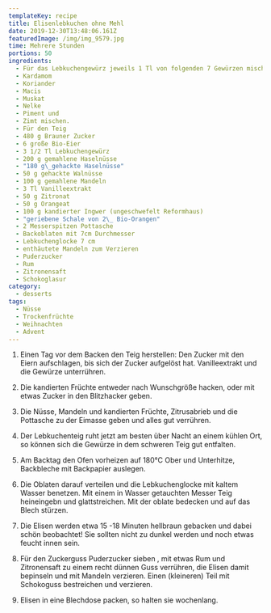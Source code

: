 ```yaml
---
templateKey: recipe
title: Elisenlebkuchen ohne Mehl
date: 2019-12-30T13:48:06.161Z
featuredImage: /img/img_9579.jpg
time: Mehrere Stunden
portions: 50
ingredients:
  - Für das Lebkuchengewürz jeweils 1 Tl von folgenden 7 Gewürzen mischen
  - Kardamom
  - Koriander
  - Macis
  - Muskat
  - Nelke
  - Piment und
  - Zimt mischen.
  - Für den Teig
  - 480 g Brauner Zucker
  - 6 große Bio-Eier
  - 3 1/2 Tl Lebkuchengewürz
  - 200 g gemahlene Haselnüsse
  - "180 g\_gehackte Haselnüsse"
  - 50 g gehackte Walnüsse
  - 100 g gemahlene Mandeln
  - 3 Tl Vanilleextrakt
  - 50 g Zitronat
  - 50 g Orangeat
  - 100 g kandierter Ingwer (ungeschwefelt Reformhaus)
  - "geriebene Schale von 2\_ Bio-Orangen"
  - 2 Messerspitzen Pottasche
  - Backoblaten mit 7cm Durchmesser
  - Lebkuchenglocke 7 cm
  - enthäutete Mandeln zum Verzieren
  - Puderzucker
  - Rum
  - Zitronensaft
  - Schokoglasur
category:
  - desserts
tags:
  - Nüsse
  - Trockenfrüchte
  - Weihnachten
  - Advent
---
```

1. Einen Tag vor dem Backen den Teig  herstellen: Den Zucker mit den Eiern aufschlagen, bis sich der Zucker aufgelöst hat. Vanilleextrakt und die Gewürze unterrühren.

2. Die kandierten Früchte entweder nach Wunschgröße hacken, oder mit etwas Zucker in den Blitzhacker geben.

3. Die Nüsse, Mandeln und kandierten Früchte, Zitrusabrieb und die Pottasche zu der Eimasse geben und alles gut verrühren.

4. Der Lebkuchenteig ruht jetzt am besten über Nacht an einem kühlen Ort, so können sich die Gewürze in dem schweren Teig gut entfalten.

5. Am Backtag den Ofen vorheizen auf 180°C Ober und Unterhitze, Backbleche mit Backpapier auslegen.

6. Die Oblaten darauf verteilen und die Lebkuchenglocke mit kaltem Wasser benetzen. Mit einem in Wasser getauchten Messer Teig heineingebn und glattstreichen. Mit der oblate bedecken und auf das Blech stürzen. 

7. Die Elisen werden etwa 15 -18 Minuten hellbraun gebacken und dabei schön beobachtet! Sie sollten nicht zu dunkel werden und noch etwas feucht innen sein.

8. Für den Zuckerguss Puderzucker sieben , mit etwas Rum und Zitronensaft zu einem recht dünnen Guss verrühren, die Elisen damit bepinseln und mit Mandeln verzieren. Einen (kleineren) Teil mit Schokoguss bestreichen und verzieren.

9. Elisen in eine Blechdose packen, so halten sie wochenlang.
